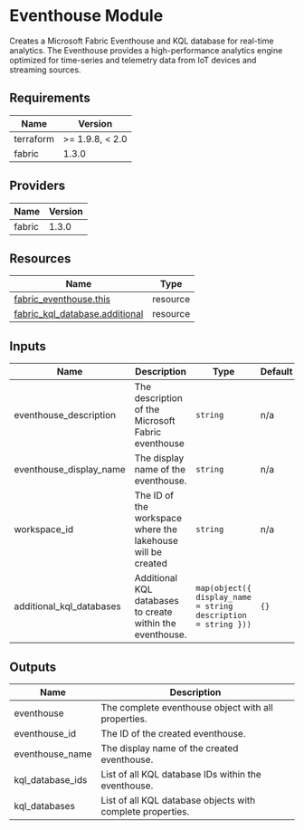 <!-- BEGIN_TF_DOCS -->
<!-- markdown-table-prettify-ignore-start -->
# Eventhouse Module

Creates a Microsoft Fabric Eventhouse and KQL database for real-time analytics.
The Eventhouse provides a high-performance analytics engine optimized for
time-series and telemetry data from IoT devices and streaming sources.

## Requirements

| Name | Version |
|------|---------|
| terraform | >= 1.9.8, < 2.0 |
| fabric | 1.3.0 |

## Providers

| Name | Version |
|------|---------|
| fabric | 1.3.0 |

## Resources

| Name | Type |
|------|------|
| [fabric_eventhouse.this](https://registry.terraform.io/providers/microsoft/fabric/1.3.0/docs/resources/eventhouse) | resource |
| [fabric_kql_database.additional](https://registry.terraform.io/providers/microsoft/fabric/1.3.0/docs/resources/kql_database) | resource |

## Inputs

| Name | Description | Type | Default | Required |
|------|-------------|------|---------|:--------:|
| eventhouse\_description | The description of the Microsoft Fabric eventhouse | `string` | n/a | yes |
| eventhouse\_display\_name | The display name of the eventhouse. | `string` | n/a | yes |
| workspace\_id | The ID of the workspace where the lakehouse will be created | `string` | n/a | yes |
| additional\_kql\_databases | Additional KQL databases to create within the eventhouse. | ```map(object({ display_name = string description = string }))``` | `{}` | no |

## Outputs

| Name | Description |
|------|-------------|
| eventhouse | The complete eventhouse object with all properties. |
| eventhouse\_id | The ID of the created eventhouse. |
| eventhouse\_name | The display name of the created eventhouse. |
| kql\_database\_ids | List of all KQL database IDs within the eventhouse. |
| kql\_databases | List of all KQL database objects with complete properties. |
<!-- markdown-table-prettify-ignore-end -->
<!-- END_TF_DOCS -->

